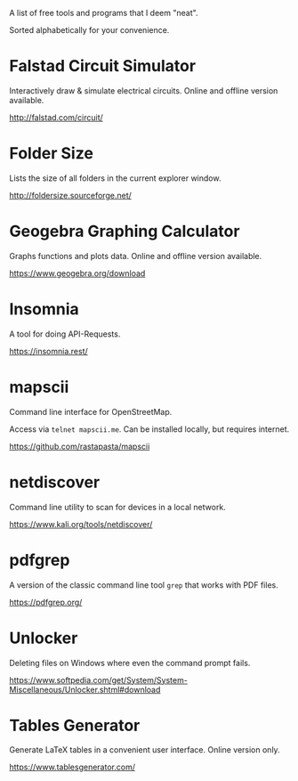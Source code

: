 A list of free tools and programs that I deem "neat". 

Sorted alphabetically for your convenience.

# Falstad Circuit Simulator

Interactively draw & simulate electrical circuits. Online and offline version available.

http://falstad.com/circuit/

# Folder Size

Lists the size of all folders in the current explorer window. 

http://foldersize.sourceforge.net/

# Geogebra Graphing Calculator

Graphs functions and plots data. Online and offline version available.

https://www.geogebra.org/download

# Insomnia

A tool for doing API-Requests.

https://insomnia.rest/

# mapscii

Command line interface for OpenStreetMap.

Access via `telnet mapscii.me`. Can be installed locally, but requires internet.

https://github.com/rastapasta/mapscii

# netdiscover

Command line utility to scan for devices in a local network.

https://www.kali.org/tools/netdiscover/

# pdfgrep

A version of the classic command line tool `grep` that works with PDF files.

https://pdfgrep.org/

# Unlocker

Deleting files on Windows where even the command prompt fails.

https://www.softpedia.com/get/System/System-Miscellaneous/Unlocker.shtml#download

# Tables Generator

Generate LaTeX tables in a convenient user interface. Online version only.

https://www.tablesgenerator.com/
